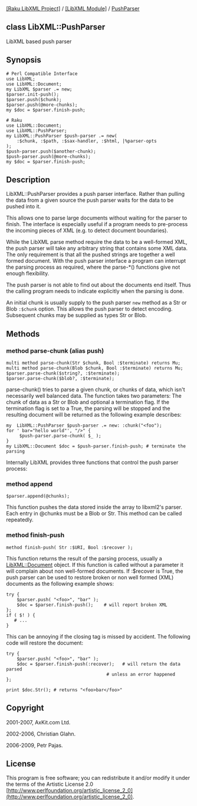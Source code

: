 [[Raku LibXML Project]](https://libxml-raku.github.io)
 / [[LibXML Module]](https://libxml-raku.github.io/LibXML-raku)
 / [PushParser](https://libxml-raku.github.io/LibXML-raku/PushParser)

class LibXML::PushParser
------------------------

LibXML based push parser

Synopsis
--------

    # Perl Compatible Interface
    use LibXML;
    use LibXML::Document;
    my LibXML $parser .= new;
    $parser.init-push();
    $parser.push($chunk);
    $parser.push(@more-chunks);
    my $doc = $parser.finish-push;

    # Raku
    use LibXML::Document;
    use LibXML::PushParser;
    my LibXML::PushParser $push-parser .= new(
        :$chunk, :$path, :$sax-handler, :$html, |%parser-opts
    );
    $push-parser.push($another-chunk);
    $push-parser.push(@more-chunks);
    my $doc = $parser.finish-push;

Description
-----------

LibXML::PushParser provides a push parser interface. Rather than pulling the data from a given source the push parser waits for the data to be pushed into it.

This allows one to parse large documents without waiting for the parser to finish. The interface is especially useful if a program needs to pre-process the incoming pieces of XML (e.g. to detect document boundaries).

While the LibXML parse method require the data to be a well-formed XML, the push parser will take any arbitrary string that contains some XML data. The only requirement is that all the pushed strings are together a well formed document. With the push parser interface a program can interrupt the parsing process as required, where the parse-*() functions give not enough flexibility.

The push parser is not able to find out about the documents end itself. Thus the calling program needs to indicate explicitly when the parsing is done.

An initial chunk is usually supply to the push parser `new` method as a Str or Blob `:$chunk` option. This allows the push parser to detect encoding. Subsequent chunks may be supplied as types Str or Blob.

Methods
-------

### method parse-chunk (alias push)

    multi method parse-chunk(Str $chunk, Bool :$terminate) returns Mu;
    multi method parse-chunk(Blob $chunk, Bool :$terminate) returns Mu;
    $parser.parse-chunk($string?, :$terminate);
    $parser.parse-chunk($blob?, :$terminate);

parse-chunk() tries to parse a given chunk, or chunks of data, which isn't necessarily well balanced data. The function takes two parameters: The chunk of data as a Str or Blob and optional a termination flag. If the termination flag is set to a True, the parsing will be stopped and the resulting document will be returned as the following example describes:

    my  LibXML::PushParser $push-parser .= new: :chunk("<foo");
    for ' bar="hello world"', "/>" {
         $push-parser.parse-chunk( $_ );
    }
    my LibXML::Document $doc = $push-parser.finish-push; # terminate the parsing

Internally LibXML provides three functions that control the push parser process:

### method append

    $parser.append(@chunks);

This function pushes the data stored inside the array to libxml2's parser. Each entry in @chunks must be a Blob or Str. This method can be called repeatedly.

### method finish-push

    method finish-push( Str :$URI, Bool :$recover );

This function returns the result of the parsing process, usually a [LibXML::Document](https://libxml-raku.github.io/LibXML-raku/Document) object. If this function is called without a parameter it will complain about non well-formed documents. If :$recover is True, the push parser can be used to restore broken or non well formed (XML) documents as the following example shows:

    try {
        $parser.push( "<foo>", "bar" );
        $doc = $parser.finish-push();    # will report broken XML
    };
    if ( $! ) {
       # ...
    }

This can be annoying if the closing tag is missed by accident. The following code will restore the document:

    try {
        $parser.push( "<foo>", "bar" );
        $doc = $parser.finish-push(:recover);   # will return the data parsed
                                          # unless an error happened
    };

    print $doc.Str(); # returns "<foo>bar</foo>"

Copyright
---------

2001-2007, AxKit.com Ltd.

2002-2006, Christian Glahn.

2006-2009, Petr Pajas.

License
-------

This program is free software; you can redistribute it and/or modify it under the terms of the Artistic License 2.0 [http://www.perlfoundation.org/artistic_license_2_0](http://www.perlfoundation.org/artistic_license_2_0).

